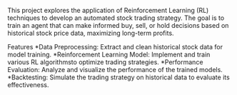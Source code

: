 This project explores the application of Reinforcement Learning (RL) techniques to develop an automated stock trading strategy. The goal is to train an agent that can make informed buy, sell, or hold decisions based on historical stock price data, maximizing long-term profits.

Features
*Data Preprocessing: Extract and clean historical stock data for model training.
*Reinforcement Learning Model: Implement and train various RL algorithmsto optimize trading strategies.
*Performance Evaluation: Analyze and visualize the performance of the trained models.
*Backtesting: Simulate the trading strategy on historical data to evaluate its effectiveness.
